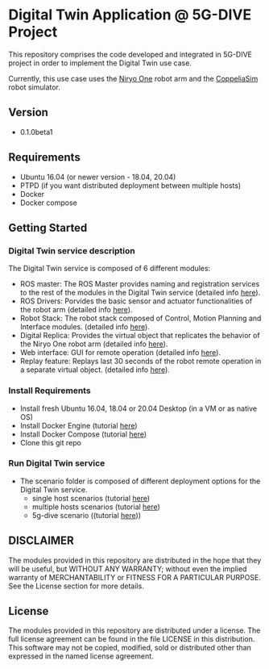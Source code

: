 # Digital Twin Application @ 5G-DIVE Project
This repository comprises the code developed and integrated in 5G-DIVE project
in order to implement the Digital Twin use case.

Currently, this use case uses the [Niryo One](https://niryo.com/niryo-one/)
robot arm and the [CoppeliaSim](https://www.coppeliarobotics.com/) robot
simulator.

## Version
 - 0.1.0beta1

## Requirements
 - Ubuntu 16.04 (or newer version - 18.04, 20.04)
 - PTPD (if you want distributed deployment between multiple hosts)
 - Docker
 - Docker compose

## Getting Started
 ### Digital Twin service description
 The Digital Twin service is composed of 6 different modules:
 - ROS master: The ROS Master provides naming and registration services to the rest of the modules in the Digital Twin service (detailed info [here](http://wiki.ros.org/Master)).
 - ROS Drivers: Porvides the basic sensor and actuator functionalities of the robot arm (detailed info [here](./digital-twin-service/niryo-one-drivers/README.md)).
 - Robot Stack: The robot stack composed of Control, Motion Planning and Interface modules. (detailed info [here](./digital-twin-service/niryo-one-stack/README.md)).
 - Digital Replica: Provides the virtual object that replicates the behavior of the Niryo One robot arm (detailed info [here](./digital-twin-service/digital-replica/README.md)).
 - Web interface: GUI for remote operation (detailed info [here](./digital-twin-service/web-interface/README.md)).
 - Replay feature: Replays last 30 seconds of the robot remote operation in a separate virtual object. (detailed info [here](./digital-twin-service/replay-feature/README.md)).
 ### Install Requirements
 - Install fresh Ubuntu 16.04, 18.04 or 20.04 Desktop (in a VM or as native OS)
 - Install Docker Engine (tutorial [here](https://docs.docker.com/engine/install/ubuntu/))
 - Install Docker Compose (tutorial [here](https://docs.docker.com/compose/install/))
 - Clone this git repo 
 
 ### Run Digital Twin service
 - The scenario folder is composed of different deployment options for the Digital Twin service.
    - single host scenarios (tutorial [here](./scenarios/centralized-scenario/))
    - multiple hosts scenarios (tutorial [here](./scenarios/distributed-scenario/))
    - 5g-dive scenario ((tutorial [here](./scenarios/5g-dive/)))
 
## DISCLAIMER
The modules provided in this repository are distributed in the hope that they
will be useful, but WITHOUT ANY WARRANTY;
without even the implied warranty of MERCHANTABILITY
or FITNESS FOR A PARTICULAR PURPOSE.
See the License section for more details.

## License
The modules provided in this repository are distributed under a license.
The full license agreement can be found in the file LICENSE
in this distribution.
This software may not be copied, modified, sold or distributed other than
expressed in the named license agreement.
